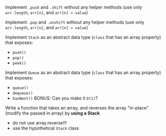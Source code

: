
Implement `.push` and `.shift` without any helper methods (use only `arr.length`, `arr[n]`, and `arr[n] = value`)


Implement `.pop` and `.unshift` without any helper methods (use only `arr.length`, `arr[n]`, and `arr[n] = value`)


Implement `Stack` as an abstract data type (`class` that has an array property) that exposes:
* `push()`
* `pop()`
* `peek()`


Implement `Queue` as an abstract data type (`class` that has an array property) that exposes:
* `queue()`
* `dequeue()`
* `hasNext()`
BONUS: Can you make it `O(1)`?


Write a function that takes an array, and reverses the array "in-place" (modify the passed in array) by **using a Stack**

* do not use array.reverse!!!
* use the hypothetical `Stack` class


